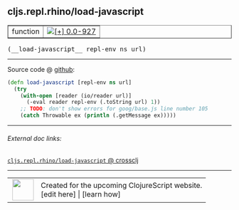 ## cljs.repl.rhino/load-javascript



 <table border="1">
<tr>
<td>function</td>
<td><a href="https://github.com/cljsinfo/cljs-api-docs/tree/0.0-927"><img valign="middle" alt="[+] 0.0-927" title="Added in 0.0-927" src="https://img.shields.io/badge/+-0.0--927-lightgrey.svg"></a> </td>
</tr>
</table>


 <samp>
(__load-javascript__ repl-env ns url)<br>
</samp>

---







Source code @ [github](https://github.com/clojure/clojurescript/blob/r3191/src/clj/cljs/repl/rhino.clj#L96-L101):

```clj
(defn load-javascript [repl-env ns url]
  (try
    (with-open [reader (io/reader url)]
      (-eval reader repl-env (.toString url) 1))
    ;; TODO: don't show errors for goog/base.js line number 105
    (catch Throwable ex (println (.getMessage ex)))))
```

<!--
Repo - tag - source tree - lines:

 <pre>
clojurescript @ r3191
└── src
    └── clj
        └── cljs
            └── repl
                └── <ins>[rhino.clj:96-101](https://github.com/clojure/clojurescript/blob/r3191/src/clj/cljs/repl/rhino.clj#L96-L101)</ins>
</pre>

-->

---



###### External doc links:

[`cljs.repl.rhino/load-javascript` @ crossclj](http://crossclj.info/fun/cljs.repl.rhino/load-javascript.html)<br>

---

 <table>
<tr><td>
<img valign="middle" align="right" width="48px" src="http://i.imgur.com/Hi20huC.png">
</td><td>
Created for the upcoming ClojureScript website.<br>
[edit here] | [learn how]
</td></tr></table>

[edit here]:https://github.com/cljsinfo/cljs-api-docs/blob/master/cljsdoc/cljs.repl.rhino/load-javascript.cljsdoc
[learn how]:https://github.com/cljsinfo/cljs-api-docs/wiki/cljsdoc-files

<!--

This information was too distracting to show to readers, but I'll leave it
commented here since it is helpful to:

- pretty-print the data used to generate this document
- and show how to retrieve that data



The API data for this symbol:

```clj
{:ns "cljs.repl.rhino",
 :name "load-javascript",
 :type "function",
 :signature ["[repl-env ns url]"],
 :source {:code "(defn load-javascript [repl-env ns url]\n  (try\n    (with-open [reader (io/reader url)]\n      (-eval reader repl-env (.toString url) 1))\n    ;; TODO: don't show errors for goog/base.js line number 105\n    (catch Throwable ex (println (.getMessage ex)))))",
          :title "Source code",
          :repo "clojurescript",
          :tag "r3191",
          :filename "src/clj/cljs/repl/rhino.clj",
          :lines [96 101]},
 :full-name "cljs.repl.rhino/load-javascript",
 :full-name-encode "cljs.repl.rhino/load-javascript",
 :history [["+" "0.0-927"]]}

```

Retrieve the API data for this symbol:

```clj
;; from Clojure REPL
(require '[clojure.edn :as edn])
(-> (slurp "https://raw.githubusercontent.com/cljsinfo/cljs-api-docs/catalog/cljs-api.edn")
    (edn/read-string)
    (get-in [:symbols "cljs.repl.rhino/load-javascript"]))
```

-->
